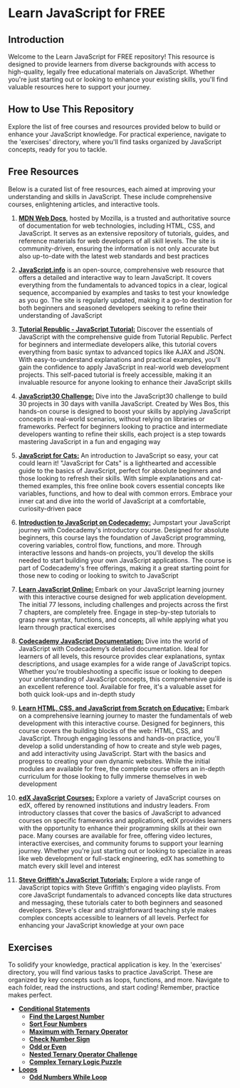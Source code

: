 # Learn JavaScript for FREE

## Introduction

Welcome to the Learn JavaScript for FREE repository! This resource is designed to provide learners from diverse backgrounds with access to high-quality, legally free educational materials on JavaScript. Whether you're just starting out or looking to enhance your existing skills, you'll find valuable resources here to support your journey.

## How to Use This Repository

Explore the list of free courses and resources provided below to build or enhance your JavaScript knowledge. For practical experience, navigate to the 'exercises' directory, where you'll find tasks organized by JavaScript concepts, ready for you to tackle.

## Free Resources

Below is a curated list of free resources, each aimed at improving your understanding and skills in JavaScript. These include comprehensive courses, enlightening articles, and interactive tools.

1. [**MDN Web Docs**](https://developer.mozilla.org/en-US/docs/Web/JavaScript), hosted by Mozilla, is a trusted and authoritative source of documentation for web technologies, including HTML, CSS, and JavaScript. It serves as an extensive repository of tutorials, guides, and reference materials for web developers of all skill levels. The site is community-driven, ensuring the information is not only accurate but also up-to-date with the latest web standards and best practices

2. [**JavaScript.info**](https://javascript.info) is an open-source, comprehensive web resource that offers a detailed and interactive way to learn JavaScript. It covers everything from the fundamentals to advanced topics in a clear, logical sequence, accompanied by examples and tasks to test your knowledge as you go. The site is regularly updated, making it a go-to destination for both beginners and seasoned developers seeking to refine their understanding of JavaScript

3. [**Tutorial Republic - JavaScript Tutorial:**](https://www.tutorialrepublic.com/javascript-tutorial) Discover the essentials of JavaScript with the comprehensive guide from Tutorial Republic. Perfect for beginners and intermediate developers alike, this tutorial covers everything from basic syntax to advanced topics like AJAX and JSON. With easy-to-understand explanations and practical examples, you'll gain the confidence to apply JavaScript in real-world web development projects. This self-paced tutorial is freely accessible, making it an invaluable resource for anyone looking to enhance their JavaScript skills

4. [**JavaScript30 Challenge:**](https://javascript30.com) Dive into the JavaScript30 challenge to build 30 projects in 30 days with vanilla JavaScript. Created by Wes Bos, this hands-on course is designed to boost your skills by applying JavaScript concepts in real-world scenarios, without relying on libraries or frameworks. Perfect for beginners looking to practice and intermediate developers wanting to refine their skills, each project is a step towards mastering JavaScript in a fun and engaging way

5. [**JavaScript for Cats:**](http://jsforcats.com) An introduction to JavaScript so easy, your cat could learn it! "JavaScript for Cats" is a lighthearted and accessible guide to the basics of JavaScript, perfect for absolute beginners and those looking to refresh their skills. With simple explanations and cat-themed examples, this free online book covers essential concepts like variables, functions, and how to deal with common errors. Embrace your inner cat and dive into the world of JavaScript at a comfortable, curiosity-driven pace

6. [**Introduction to JavaScript on Codecademy:**](https://www.codecademy.com/learn/introduction-to-javascript) Jumpstart your JavaScript journey with Codecademy's introductory course. Designed for absolute beginners, this course lays the foundation of JavaScript programming, covering variables, control flow, functions, and more. Through interactive lessons and hands-on projects, you'll develop the skills needed to start building your own JavaScript applications. The course is part of Codecademy's free offerings, making it a great starting point for those new to coding or looking to switch to JavaScript

7. [**Learn JavaScript Online:**](https://learnjavascript.online/app.html) Embark on your JavaScript learning journey with this interactive course designed for web application development. The initial 77 lessons, including challenges and projects across the first 7 chapters, are completely free. Engage in step-by-step tutorials to grasp new syntax, functions, and concepts, all while applying what you learn through practical exercises

8. [**Codecademy JavaScript Documentation:**](https://www.codecademy.com/resources/docs/javascript) Dive into the world of JavaScript with Codecademy’s detailed documentation. Ideal for learners of all levels, this resource provides clear explanations, syntax descriptions, and usage examples for a wide range of JavaScript topics. Whether you're troubleshooting a specific issue or looking to deepen your understanding of JavaScript concepts, this comprehensive guide is an excellent reference tool. Available for free, it's a valuable asset for both quick look-ups and in-depth study

9. [**Learn HTML, CSS, and JavaScript from Scratch on Educative:**](https://www.educative.io/courses/learn-html-css-javascript-from-scratch) Embark on a comprehensive learning journey to master the fundamentals of web development with this interactive course. Designed for beginners, this course covers the building blocks of the web: HTML, CSS, and JavaScript. Through engaging lessons and hands-on practice, you'll develop a solid understanding of how to create and style web pages, and add interactivity using JavaScript. Start with the basics and progress to creating your own dynamic websites. While the initial modules are available for free, the complete course offers an in-depth curriculum for those looking to fully immerse themselves in web development

10. [**edX JavaScript Courses:**](https://www.edx.org/search?q=javascript) Explore a variety of JavaScript courses on edX, offered by renowned institutions and industry leaders. From introductory classes that cover the basics of JavaScript to advanced courses on specific frameworks and applications, edX provides learners with the opportunity to enhance their programming skills at their own pace. Many courses are available for free, offering video lectures, interactive exercises, and community forums to support your learning journey. Whether you're just starting out or looking to specialize in areas like web development or full-stack engineering, edX has something to match every skill level and interest

11. [**Steve Griffith's JavaScript Tutorials:**](https://www.youtube.com/@SteveGriffith-Prof3ssorSt3v3/playlists) Explore a wide range of JavaScript topics with Steve Griffith's engaging video playlists. From core JavaScript fundamentals to advanced concepts like data structures and messaging, these tutorials cater to both beginners and seasoned developers. Steve's clear and straightforward teaching style makes complex concepts accessible to learners of all levels. Perfect for enhancing your JavaScript knowledge at your own pace

## Exercises

To solidify your knowledge, practical application is key. In the 'exercises' directory, you will find various tasks to practice JavaScript. These are organized by key concepts such as loops, functions, and more. Navigate to each folder, read the instructions, and start coding! Remember, practice makes perfect.

- [**Conditional Statements**](./exercises/conditional-statements/)
  - [**Find the Largest Number**](./exercises/conditional-statements/exercise-1.md)
  - [**Sort Four Numbers**](./exercises/conditional-statements/exercise-2.md)
  - [**Maximum with Ternary Operator**](./exercises/conditional-statements/exercise-3.md)
  - [**Check Number Sign**](./exercises%20&%20challenges/conditional-statements/exercise-4.md)
  - [**Odd or Even**](./exercises/conditional-statements/exercise-5.md)
  - [**Nested Ternary Operator Challenge**](./exercises/conditional-statements/exercise-6.md)
  - [**Complex Ternary Logic Puzzle**](./exercises/conditional-statements/exercise-7.md)
- [**Loops**](./exercises/loops/)
  - [**Odd Numbers While Loop**](./exercises/loops/exercise-1.md)
